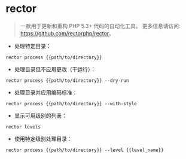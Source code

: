 # rector

> 一款用于更新和重构 PHP 5.3+ 代码的自动化工具。
> 更多信息请访问: <https://github.com/rectorphp/rector>。

- 处理特定目录：

`rector process {{path/to/directory}}`

- 处理目录但不应用更改（干运行）：

`rector process {{path/to/directory}} --dry-run`

- 处理目录并应用编码标准：

`rector process {{path/to/directory}} --with-style`

- 显示可用级别的列表：

`rector levels`

- 使用特定级别处理目录：

`rector process {{path/to/directory}} --level {{level_name}}`